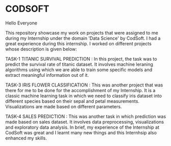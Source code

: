 # CODSOFT
Hello Everyone

This repository showcase my work on projects that were assigned to me during my Internship under the domain 'Data Science' by CodSoft. I had a great experience during this internship. I worked on different projects whose description is given below:

TASK-1 TITANIC SURVIVAL PREDICTION :
In this project, the task was to predict the survival rate of titanic dataset. It involves machine leraning algorithms using which we are able to train some specific models and extract meaningful information out of it.

TASK-3 IRIS FLOWER CLASSIFICATION : This was another project that was there for me to be done for the accomplishment of my Internship. It is a classic machine learning task in which we need to classify iris dataset into different species based on their sepal and petal measurements. Visualizations are made based on different parameters.

TASK-4 SALES PREDICTION : This was another task in which prediction was made based on sales dataset. It involves data preprocessing, visualizations and exploratory data analysis.
In brief, my experience of the Internship at CodSoft was great and I learnt many new things and this Internhsip also enhanced my skills.

